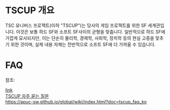 # TSCUP 개요
TSC 유니버스 프로젝트(이하 "TSCUP")는 당사의 게임 프로젝트를 위한 SF 세계관입니다. 이것은 보통 하드 SF와 소프트 SF사이의 균형을 맞춥니다. 일반적으로 하드 SF에 가깝게 묘사되지만, 이는 단순히 물리학, 경제학, 사회학, 정치학 등의 현실 고증을 맞추기 위한 것이며, 실제 내용 자체는 전반적으로 소프트 SF에 더 가까울 수 있습니다.

# FAQ
참조:
<div class="embedded-link-box">
    <a class="embedded-hyperlink" href="/global/wiki/index.html?doc=tscup_faq" target="_blank" rel="noopener noreferrer">
        <div class="embedded-link-icon">
            <span class="material-symbols-outlined">link</span>
        </div>
        <div class="embedded-link-content">
            <div class="embedded-link-title">TSCUP 자주 묻는 질문</div>
            <a href="/global/wiki/index.html?doc=tscup_faq_ko" class="embedded-link-url">https://apuc-sw.github.io/global/wiki/index.html?doc=tscup_faq_ko</a>
        </div>
    </a>
</div>
